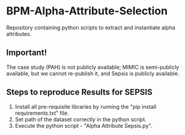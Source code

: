 # BPM-Alpha-Attribute-Selection
Repository containing python scripts to extract and instantiate alpha attributes.

## Important!
The case study (PAH) is not publicly available; MIMIC is semi-publicly available, but we cannot re-publish it, and Sepsis is publicly available.


## Steps to reproduce Results for SEPSIS
1. Install all pre-requisite libraries by running the "pip install requirements.txt" file.
2. Set path of the dataset correctly in the python script.
3. Execute the python script - "Alpha Attribute Sepsis.py".
